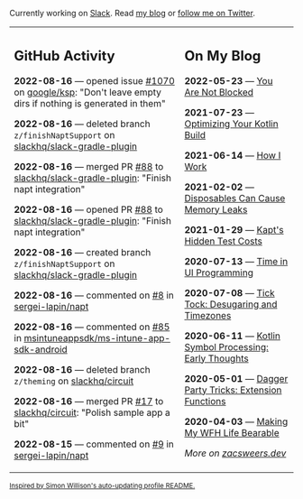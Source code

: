 Currently working on [Slack](https://slack.com/). Read [my blog](https://zacsweers.dev/) or [follow me on Twitter](https://twitter.com/ZacSweers).

<table><tr><td valign="top" width="60%">

## GitHub Activity
<!-- githubActivity starts -->
**2022-08-16** — opened issue [#1070](https://github.com/google/ksp/issues/1070) on [google/ksp](https://github.com/google/ksp): "Don't leave empty dirs if nothing is generated in them"

**2022-08-16** — deleted branch `z/finishNaptSupport` on [slackhq/slack-gradle-plugin](https://github.com/slackhq/slack-gradle-plugin)

**2022-08-16** — merged PR [#88](https://github.com/slackhq/slack-gradle-plugin/pull/88) to [slackhq/slack-gradle-plugin](https://github.com/slackhq/slack-gradle-plugin): "Finish napt integration"

**2022-08-16** — opened PR [#88](https://github.com/slackhq/slack-gradle-plugin/pull/88) to [slackhq/slack-gradle-plugin](https://github.com/slackhq/slack-gradle-plugin): "Finish napt integration"

**2022-08-16** — created branch `z/finishNaptSupport` on [slackhq/slack-gradle-plugin](https://github.com/slackhq/slack-gradle-plugin)

**2022-08-16** — commented on [#8](https://github.com/sergei-lapin/napt/issues/8#issuecomment-1216899615) in [sergei-lapin/napt](https://github.com/sergei-lapin/napt)

**2022-08-16** — commented on [#85](https://github.com/msintuneappsdk/ms-intune-app-sdk-android/issues/85#issuecomment-1216890136) in [msintuneappsdk/ms-intune-app-sdk-android](https://github.com/msintuneappsdk/ms-intune-app-sdk-android)

**2022-08-16** — deleted branch `z/theming` on [slackhq/circuit](https://github.com/slackhq/circuit)

**2022-08-16** — merged PR [#17](https://github.com/slackhq/circuit/pull/17) to [slackhq/circuit](https://github.com/slackhq/circuit): "Polish sample app a bit"

**2022-08-15** — commented on [#9](https://github.com/sergei-lapin/napt/pull/9#issuecomment-1216026254) in [sergei-lapin/napt](https://github.com/sergei-lapin/napt)
<!-- githubActivity ends -->
</td><td valign="top" width="40%">

## On My Blog
<!-- blog starts -->
**2022-05-23** — [You Are Not Blocked](https://www.zacsweers.dev/you-are-not-blocked/)

**2021-07-23** — [Optimizing Your Kotlin Build](https://www.zacsweers.dev/optimizing-your-kotlin-build/)

**2021-06-14** — [How I Work](https://www.zacsweers.dev/how-i-work/)

**2021-02-02** — [Disposables Can Cause Memory Leaks](https://www.zacsweers.dev/disposables-can-cause-memory-leaks/)

**2021-01-29** — [Kapt's Hidden Test Costs](https://www.zacsweers.dev/kapts-hidden-test-costs/)

**2020-07-13** — [Time in UI Programming](https://www.zacsweers.dev/time-in-ui/)

**2020-07-08** — [Tick Tock: Desugaring and Timezones](https://www.zacsweers.dev/ticktock-desugaring-timezones/)

**2020-06-11** — [Kotlin Symbol Processing: Early Thoughts](https://www.zacsweers.dev/kotlin-symbol-processor-early-thoughts/)

**2020-05-01** — [Dagger Party Tricks: Extension Functions](https://www.zacsweers.dev/dagger-party-tricks-extension-functions/)

**2020-04-03** — [Making My WFH Life Bearable](https://www.zacsweers.dev/making-wfh-life-bearable/)
<!-- blog ends -->
_More on [zacsweers.dev](https://zacsweers.dev/)_
</td></tr></table>

<sub><a href="https://simonwillison.net/2020/Jul/10/self-updating-profile-readme/">Inspired by Simon Willison's auto-updating profile README.</a></sub>